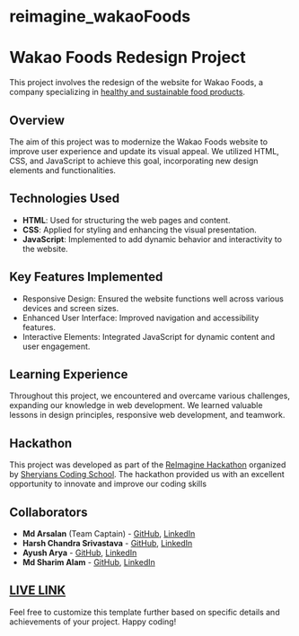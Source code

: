 # reimagine_wakaoFoods
# Wakao Foods Redesign Project

This project involves the redesign of the website for Wakao Foods, a company specializing in [healthy and sustainable food products](https://www.wakaofoods.com/).

## Overview

The aim of this project was to modernize the Wakao Foods website to improve user experience and update its visual appeal. We utilized HTML, CSS, and JavaScript to achieve this goal, incorporating new design elements and functionalities.

## Technologies Used

- **HTML**: Used for structuring the web pages and content.
- **CSS**: Applied for styling and enhancing the visual presentation.
- **JavaScript**: Implemented to add dynamic behavior and interactivity to the website.

## Key Features Implemented

- Responsive Design: Ensured the website functions well across various devices and screen sizes.
- Enhanced User Interface: Improved navigation and accessibility features.
- Interactive Elements: Integrated JavaScript for dynamic content and user engagement.

## Learning Experience

Throughout this project, we encountered and overcame various challenges, expanding our knowledge in web development. We learned valuable lessons in design principles, responsive web development, and teamwork.

## Hackathon

This project was developed as part of the [ReImagine Hackathon](https://reimagine.sheryians.com/) organized by [Sheryians Coding School](https://github.com/reimagine-sheryians). The hackathon provided us with an excellent opportunity to innovate and improve our coding skills

## Collaborators

- **Md Arsalan** (Team Captain) - [GitHub](https://github.com/hashmiarsa), [LinkedIn](https://www.linkedin.com/in/md-arsalan-15b4ab27b/)
- **Harsh Chandra Srivastava** - [GitHub](https://github.com/harshcsrivastava), [LinkedIn](https://www.linkedin.com/in/harshcsrivastava/)
- **Ayush Arya** - [GitHub](https://github.com/ayusharya1), [LinkedIn](https://www.linkedin.com/in/ayush-arya-b261862a8/)
- **Md Sharim Alam** - [GitHub](https://github.com/sharim07), [LinkedIn](https://www.linkedin.com/in/sharim-mallik-4136b0316/)

## [LIVE LINK](https://harshcsrivastava.github.io/reimagine_wakaoFoods/)

Feel free to customize this template further based on specific details and achievements of your project. Happy coding!
